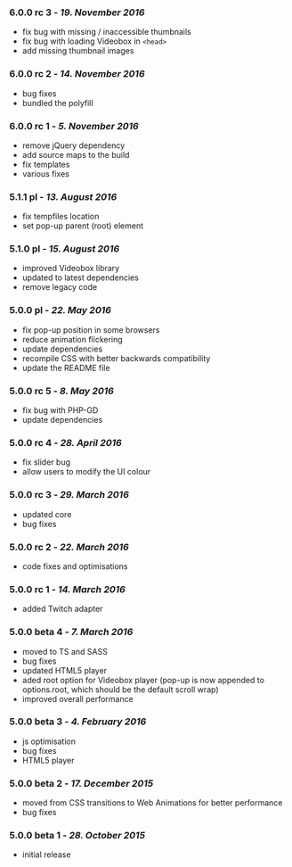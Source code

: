 ### 6.0.0 rc 3 - *19. November 2016*
  * fix bug with missing / inaccessible thumbnails
  * fix bug with loading Videobox in ```<head>```
  * add missing thumbnail images

### 6.0.0 rc 2 - *14. November 2016*
  * bug fixes
  * bundled the polyfill

### 6.0.0 rc 1 - *5. November 2016*
  * remove jQuery dependency
  * add source maps to the build
  * fix templates
  * various fixes

### 5.1.1 pl - *13. August 2016*
  * fix tempfiles location
  * set pop-up parent (root) element

### 5.1.0 pl - *15. August 2016*
  * improved Videobox library
  * updated to latest dependencies
  * remove legacy code

### 5.0.0 pl - *22. May 2016*
  * fix pop-up position in some browsers
  * reduce animation flickering
  * update dependencies
  * recompile CSS with better backwards compatibility 
  * update the README file

### 5.0.0 rc 5 - *8. May 2016*
  * fix bug with PHP-GD
  * update dependencies

### 5.0.0 rc 4 - *28. April 2016*
  * fix slider bug
  * allow users to modify the UI colour

### 5.0.0 rc 3 - *29. March 2016*
  * updated core
  * bug fixes

### 5.0.0 rc 2 - *22. March 2016*
  * code fixes and optimisations

### 5.0.0 rc 1 - *14. March 2016*
  * added Twitch adapter

### 5.0.0 beta 4 - *7. March 2016*
  * moved to TS and SASS
  * bug fixes
  * updated HTML5 player
  * aded root option for Videobox player (pop-up is now appended to options.root, which should be the default scroll wrap)
  * improved overall performance

### 5.0.0 beta 3 - *4. February 2016*
  * js optimisation
  * bug fixes
  * HTML5 player

### 5.0.0 beta 2 - *17. December 2015*
  * moved from CSS transitions to Web Animations for better performance
  * bug fixes

### 5.0.0 beta 1 - *28. October 2015*
  * initial release
